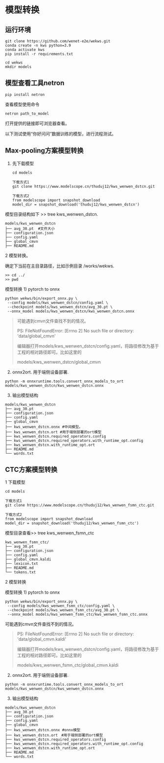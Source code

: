 # 模型转换

## 运行环境

```
git clone https://github.com/wenet-e2e/wekws.git
conda create -n kws python=3.9
conda activate kws
pip install -r requirements.txt

cd wekws
mkdir models
```



## 模型查看工具netron

```
pip install netron
```

查看模型使用命令

```
netron path_to_model
```

打开提供的链接即可浏览器查看。



以下测试使用“你好问问”数据训练的模型，进行流程测试。

## Max-pooling方案模型转换

1. 先下载模型

   ```
   cd models
   
   下载方式1
   git clone https://www.modelscope.cn/thuduj12/kws_wenwen_dstcn.git
   
   下载方式2
   from modelscope import snapshot_download
   model_dir = snapshot_download('thuduj12/kws_wenwen_dstcn')
   ```

模型目录结构如下 >> tree kws_wenwen_dstcn. 

```
models/kws_wenwen_dstcn
├── avg_30.pt  #文件大小
├── configuration.json
├── config.yaml
├── global_cmvn
├── README.md
```



2 模型转换。

确定下当前在主目录路径，比如示例目录 /works/wekws.

```
>> cd ../
>> pwd 
```

模型转换 1) pytorch to onnx

```
python wekws/bin/export_onnx.py \
 --config models/kws_wenwen_dstcn/config.yaml \
 --checkpoint models/kws_wenwen_dstcn/avg_30.pt \
 --onnx_model models/kws_wenwen_dstcn/kws_wenwen_dstcn.onnx
```

> 可能遇到cmvn文件查找不到的情况。
>
> PS: FileNotFoundError: [Errno 2] No such file or directory: 'data/global_cmvn'
>
> 编辑器打开models/kws_wenwen_dstcn/config.yaml，将路径修改为基于工程的相对路径即可。比如这里的
>
> models/kws_wenwen_dstcn/global_cmvn



2) onnx2ort. 用于端侧设备部署.

```
python -m onnxruntime.tools.convert_onnx_models_to_ort models/kws_wenwen_dstcn/kws_wenwen_dstcn.onnx
```

3) 输出模型结构

```
models/kws_wenwen_dstcn
├── avg_30.pt
├── configuration.json
├── config.yaml
├── global_cmvn
├── kws_wenwen_dstcn.onnx #中间模型。
├── kws_wenwen_dstcn.ort #用于端侧部署的ort模型
├── kws_wenwen_dstcn.required_operators.config
├── kws_wenwen_dstcn.required_operators.with_runtime_opt.config
├── kws_wenwen_dstcn.with_runtime_opt.ort
├── README.md
└── words.txt
```



## CTC方案模型转换

1 下载模型

```
cd models

下载方式1
git clone https://www.modelscope.cn/thuduj12/kws_wenwen_fsmn_ctc.git

下载方式2
from modelscope import snapshot_download
model_dir = snapshot_download('thuduj12/kws_wenwen_fsmn_ctc')
```

模型目录查看>> tree kws_wenwen_fsmn_ctc

```
kws_wenwen_fsmn_ctc/
├── avg_30.pt
├── configuration.json
├── config.yaml
├── global_cmvn.kaldi
├── lexicon.txt
├── README.md
└── tokens.txt
```



2 模型转换

模型转换 1) pytorch to onnx

```
python wekws/bin/export_onnx.py \
 --config models/kws_wenwen_fsmn_ctc/config.yaml \
 --checkpoint models/kws_wenwen_fsmn_ctc/avg_30.pt \
 --onnx_model models/kws_wenwen_fsmn_ctc/kws_wenwen_fsmn_ctc.onnx
```

可能遇到cmvn文件查找不到的情况。

> PS: FileNotFoundError: [Errno 2] No such file or directory: 'data/global_cmvn.kaldi'
>
> 编辑器打开models/kws_wenwen_dstcn/config.yaml，将路径修改为基于工程的相对路径即可。比如这里的
>
> models/kws_wenwen_fsmn_ctc/global_cmvn.kaldi

2) onnx2ort. 用于端侧设备部署.

```
python -m onnxruntime.tools.convert_onnx_models_to_ort models/kws_wenwen_dstcn/kws_wenwen_dstcn.onnx
```

3) 输出模型结构

```
models/kws_wenwen_dstcn
├── avg_30.pt
├── configuration.json
├── config.yaml
├── global_cmvn
├── kws_wenwen_dstcn.onnx #onnx模型
├── kws_wenwen_dstcn.ort　#用于端侧部署的ort模型
├── kws_wenwen_dstcn.required_operators.config
├── kws_wenwen_dstcn.required_operators.with_runtime_opt.config
├── kws_wenwen_dstcn.with_runtime_opt.ort
├── README.md
└── words.txt
```
